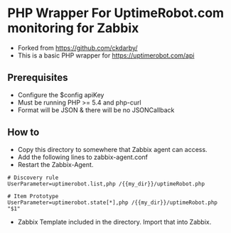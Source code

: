 PHP Wrapper For UptimeRobot.com monitoring for Zabbix
==============

* Forked from https://github.com/ckdarby/
* This is a basic PHP wrapper for https://uptimerobot.com/api

## Prerequisites
* Configure the $config apiKey
* Must be running PHP >= 5.4 and php-curl
* Format will be JSON & there will be no JSONCallback

## How to
* Copy this directory to somewhere that Zabbix agent can access.
* Add the following lines to zabbix-agent.conf
* Restart the Zabbix-Agent.

```Zabbix-Agent
# Discovery rule
UserParameter=uptimerobot.list,php /{{my_dir}}/uptimeRobot.php

# Item Prototype
UserParameter=uptimerobot.state[*],php /{{my_dir}}/uptimeRobot.php "$1"
```

* Zabbix Template included in the directory. Import that into Zabbix.
